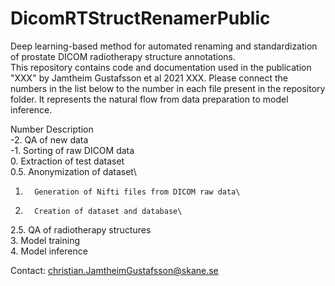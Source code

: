 # DicomRTStructRenamerPublic
Deep learning-based method for automated renaming and standardization of prostate DICOM radiotherapy structure annotations. \
This repository contains code and documentation used in the publication "XXX" by Jamtheim Gustafsson et al 2021 XXX. Please connect the numbers in the list below to the number in each file present in the repository folder. It represents the natural flow from data preparation to model inference. 

Number   Description\
-2.      QA of new data\
-1.      Sorting of raw DICOM data\
0.       Extraction of test dataset\
0.5.     Anonymization of dataset\
1.       Generation of Nifti files from DICOM raw data\
2.       Creation of dataset and database\
2.5.     QA of radiotherapy structures \
3.       Model training\
4.       Model inference

Contact: christian.JamtheimGustafsson@skane.se

